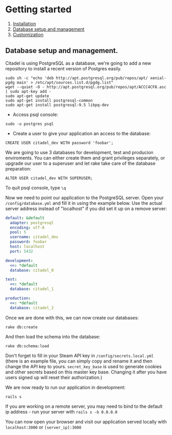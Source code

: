 # Getting started

1. [Installation](1._Installation.md)
2. [Database setup and management](2._Database.md)
3. [Customization](3._Customization.md)


## Database setup and management. 


Citadel is using PostgreSQL as a database, we're going to add a new repository to install a recent version of Postgres easily.

```
sudo sh -c "echo 'deb http://apt.postgresql.org/pub/repos/apt/ xenial-pgdg main' > /etc/apt/sources.list.d/pgdg.list"
wget --quiet -O - http://apt.postgresql.org/pub/repos/apt/ACCC4CF8.asc | sudo apt-key add -
sudo apt-get update
sudo apt-get install postgresql-common
sudo apt-get install postgresql-9.5 libpq-dev
```

* Access psql console:

`sudo -u postgres psql`

* Create a user to give your application an access to the database:

`CREATE USER citadel_dev WITH password 'foobar';`

We are going to use 3 databases for development, test and producion enviroments. You can either create them and grant privileges separately, or upgrade our user to a superuser and let rake take care of the database preparation:

```
ALTER USER citadel_dev WITH SUPERUSER;
```

To quit psql console, type `\q`


Now we need to point our application to the PostgreSQL server. Open your `/config/database.yml` and fill it in using the example below. Use the actual server address instead of "localhost" if you did set it up on a remove server:

```yml
default: &default
  adapter: postgresql
  encoding: utf-8
  pool: 5
  username: citadel_dev
  password: foobar
  host: localhost
  port: 5432

development:
  <<: *default
  database: citadel_0

test:
  <<: *default
  database: citadel_1

production:
  <<: *default
  database: citadel_2

```

Once we are done with this, we can now create our databases:

`rake db:create`

And then load the schema into the database:

`rake db:schema:load`

Don't forget to fill in your Steam API key in `/config/secrets.local.yml` (there is an example file, you can simply copy and rename it and then change the API key to yours.
`secret_key_base` is used to generate cookies and other secrets based on this master key base. Changing it after you have users signed up will reset their authorization.)

We are now ready to run our application in development:

`rails s` 

If you are working on a remote server, you may need to bind to the default ip address - run your server with `rails s -b 0.0.0.0`

You can now open your browser and visit our application served locally with `localhost:3000` or `[server_ip]:3000`



